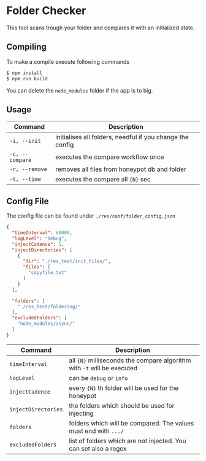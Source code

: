 # Folder Checker
This tool scans trough your folder and compares it with an initialized state.


## Compiling
To make a compile execute following commands
``` bash
$ npm install
$ npm run build
```
You can delete the `node_modules` folder if the app is to big.

## Usage

| Command        | Description                                                   |
| -------------- | ------------------------------------------------------------- |
| `-i, --init`   | initialises all folders, needful if you change the config     |
| `-c, --compare`| executes the compare workflow once                            |
| `-r, --remove` | removes all files from honeypot db and folder                 |
| `-t, --time`   | executes the compare all `{N}` sec                            |

## Config File

The config file can be found under `./res/conf/folder_config.json`
```JSON
{
  "timeInterval": 60000,
  "logLevel": "debug",
  "injectCadence": 1,
  "injectDirectories": [
    {
      "dir": "./res_test/init_files/",
      "files": [
        "copyfile.txt"
      ]
    }
  ],

  "folders": [
    "./res_test/foldering/"
  ],
  "excludedFolders": [
    "node_modules/async/"
  ]
}
```

| Command             | Description                                                        |
| ------------------- | ------------------------------------------------------------------ |
| `timeInterval`      | all `{N}` milliseconds the compare algorithm with `-t` will be executed|
| `logLevel`          | can be `debug` or `info`|
| `injectCadence`     | every `{N}` th folder will be used for the honeypot                   |
| `injectDirectories` | the folders which should be used for injecting                     |
| `folders`           | folders which will be compared. The values must end with `.../`    |
| `excludedFolders`   | list of folders which are not injected. You can set also a regex    |